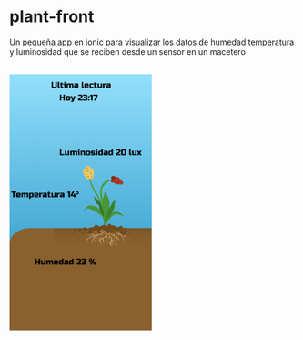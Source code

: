 # plant-front

Un pequeña app en ionic para visualizar los datos de humedad temperatura y luminosidad que se reciben desde un sensor en un macetero 

<br>
<img height= "450px"
   width= "250" src="./src/assets/img/localhost_8100_home(Pixel 2).png" alt="My cool logo"/>